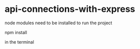 # api-connections-with-express

node modules need to be installed to run the project

npm install

in the terminal